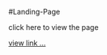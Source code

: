 #Landing-Page
<p>click here to view the page</p> <a href="https://shubham1upadhyay.github.io/Landing-Page/">view link ...</a>
